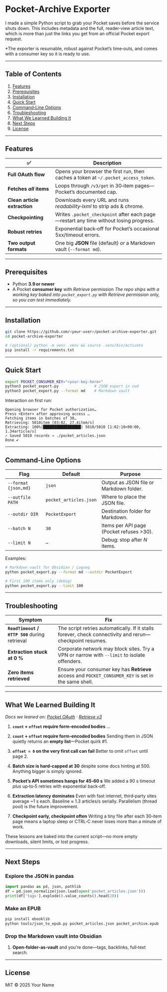 # Pocket‑Archive Exporter

I made a simple Python script to grab your Pocket saves before the service shuts down. This includes metadata and the full, reader‑view article text, which is more than just the links you get from an official Pocket export request.

*The exporter is resumable, robust against Pocket’s time‑outs, and comes with a consumer key so it is ready to use.

---

## Table of Contents

1. [Features](#features)
2. [Prerequisites](#prerequisites)
3. [Installation](#installation)
4. [Quick Start](#quick-start)
5. [Command‑Line Options](#command-line-options)
6. [Troubleshooting](#troubleshooting)
7. [What We Learned Building It](#what-we-learned-building-it)
8. [Next Steps](#next-steps)
9. [License](#license)

---

## Features

|  ✅                           | Description                                                                           |
| ---------------------------- | ------------------------------------------------------------------------------------- |
| **Full OAuth flow**          | Opens your browser the first run, then caches a token at `~/.pocket_access_token`.    |
| **Fetches *all* items**      | Loops through `/v3/get` in 30‑item pages—Pocket’s documented cap.                     |
| **Clean article extraction** | Downloads every URL and runs *readability‑lxml* to strip ads & chrome.                |
| **Checkpointing**            | Writes `.pocket_checkpoint` after each page—restart any time without losing progress. |
| **Robust retries**           | Exponential back‑off for Pocket’s occasional 5xx/timeout errors.                      |
| **Two output formats**       | One big **JSON** file (default) *or* a Markdown vault (`--format md`).                |

---

## Prerequisites

* Python **3.9 or newer**
* A Pocket **consumer key** with *Retrieve* permission
  *The repo ships with a working key baked into `pocket_export.py` with *Retrieve* permission only, so you can test immediately.*

---

## Installation

```bash
git clone https://github.com/<your‑user>/pocket‑archive‑exporter.git
cd pocket‑archive‑exporter

# (optional) python -m venv .venv && source .venv/bin/activate
pip install -r requirements.txt
```

---

## Quick Start

```bash
export POCKET_CONSUMER_KEY="<your‑key‑here>"
python3 pocket_export.py                # JSON export in cwd
python3 pocket_export.py --format md    # Markdown vault
```

Interaction on first run:

```
Opening browser for Pocket authorization…
Press <Enter> after approving access …
Fetching items in batches of 30…
Retrieving: 5010item [03:02, 27.4item/s]
Extracting: 100%|█████████████████| 5010/5010 [1:02:18<00:00,  1.34article/s]
✓ Saved 5010 records → ./pocket_articles.json
Done ✔︎
```

---

## Command‑Line Options

| Flag                 | Default                | Purpose                                  |
| -------------------- | ---------------------- | ---------------------------------------- |
| `--format {json,md}` | `json`                 | Output as JSON file or Markdown folder.  |
| `--outfile PATH`     | `pocket_articles.json` | Where to place the JSON file.            |
| `--outdir DIR`       | `PocketExport`         | Destination folder for Markdown.         |
| `--batch N`          | `30`                   | Items per API page (Pocket refuses >30). |
| `--limit N`          | –                      | Debug: stop after *N* items.             |

Examples:

```bash
# Markdown vault for Obsidian / Logseq
python pocket_export.py --format md --outdir PocketExport

# First 100 items only (debug)
python pocket_export.py --limit 100
```

---

## Troubleshooting

| Symptom                                         | Fix                                                                                                      |
| ----------------------------------------------- | -------------------------------------------------------------------------------------------------------- |
| **`ReadTimeout` / `HTTP 500`** during retrieval | The script retries automatically. If it stalls forever, check connectivity and rerun—checkpoint resumes. |
| **Extraction stuck at 0 %**                     | Corporate network may block sites. Try a VPN or narrow with `--limit` to isolate offenders.              |
| **Zero items retrieved**                        | Ensure your consumer key has **Retrieve** access and `POCKET_CONSUMER_KEY` is set in the same shell.     |

---

## What We Learned Building It

*Docs we leaned on: [Pocket OAuth](https://getpocket.com/developer/docs/authentication) · [Retrieve v3](https://getpocket.com/developer/docs/v3/retrieve)*

1. **`count` + `offset` require form‑encoded bodies** …

2. **`count` + `offset` require form‑encoded bodies**
   Sending them in JSON quietly returns an **empty list**—Pocket quirk #1.

3. **`offset = 0` on the very first call can fail**
   Better to omit `offset` until page 2.

4. **Batch size is hard‑capped at 30** despite some docs hinting at 500. Anything bigger is simply ignored.

5. **Pocket’s API sometimes hangs for 45‑60 s**
   We added a 90 s timeout *plus* up‑to‑5 retries with exponential back‑off.

6. **Extraction latency dominates**
   Even with fast internet, third‑party sites average \~1 s each. Baseline ≈ 1.3 articles/s serially. Parallelism (thread pool) is the future improvement.

7. **Checkpoint early, checkpoint often**
   Writing a tiny file after each 30‑item page means a laptop sleep or CTRL‑C never loses more than a minute of work.

These lessons are baked into the current script—no more empty downloads, silent limits, or lost progress.

---

## Next Steps

### Explore the JSON in pandas

```python
import pandas as pd, json, pathlib
df = pd.json_normalize(json.load(open('pocket_articles.json')))
print(df['tags'].explode().value_counts().head(20))
```

### Make an EPUB

```bash
pip install ebooklib
python tools/json_to_epub.py pocket_articles.json pocket_archive.epub
```

### Drop the Markdown vault into Obsidian

1. **Open‑folder‑as‑vault** and you’re done—tags, backlinks, full‑text search.

---

## License

MIT © 2025 Your Name
